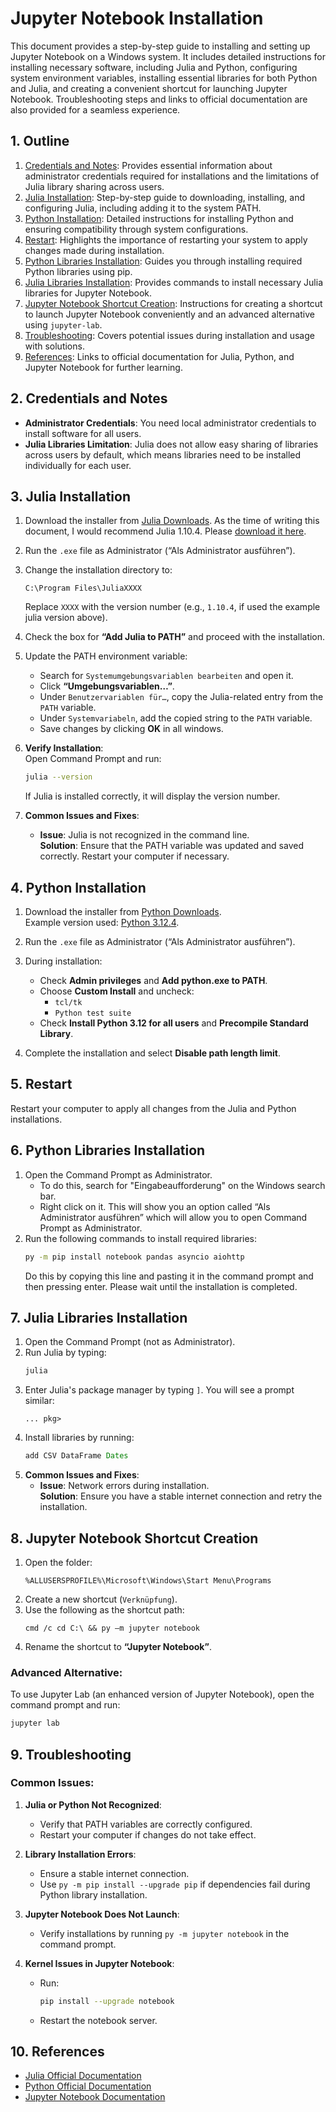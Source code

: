 # Jupyter Notebook Installation

This document provides a step-by-step guide to installing and setting up Jupyter Notebook on a Windows system. It includes detailed instructions for installing necessary software, including Julia and Python, configuring system environment variables, installing essential libraries for both Python and Julia, and creating a convenient shortcut for launching Jupyter Notebook. Troubleshooting steps and links to official documentation are also provided for a seamless experience.

## 1. Outline

1. [Credentials and Notes](#2-credentials-and-notes): Provides essential information about administrator credentials required for installations and the limitations of Julia library sharing across users.
2. [Julia Installation](#3-julia-installation): Step-by-step guide to downloading, installing, and configuring Julia, including adding it to the system PATH.
3. [Python Installation](#4-python-installation): Detailed instructions for installing Python and ensuring compatibility through system configurations.
4. [Restart](#5-restart): Highlights the importance of restarting your system to apply changes made during installation.
5. [Python Libraries Installation](#6-python-libraries-installation): Guides you through installing required Python libraries using pip.
6. [Julia Libraries Installation](#7-julia-libraries-installation): Provides commands to install necessary Julia libraries for Jupyter Notebook.
7. [Jupyter Notebook Shortcut Creation](#8-jupyter-notebook-shortcut-creation): Instructions for creating a shortcut to launch Jupyter Notebook conveniently and an advanced alternative using `jupyter-lab`.
8. [Troubleshooting](#9-troubleshooting): Covers potential issues during installation and usage with solutions.
9. [References](#10-references): Links to official documentation for Julia, Python, and Jupyter Notebook for further learning.

## 2. Credentials and Notes

- **Administrator Credentials**: You need local administrator credentials to install software for all users.
- **Julia Libraries Limitation**: Julia does not allow easy sharing of libraries across users by default, which means libraries need to be installed individually for each user.

## 3. Julia Installation

1. Download the installer from [Julia Downloads](https://julialang.org/downloads/). As the time of writing this document, I would recommend Julia 1.10.4. Please [download it here](https://julialang-s3.julialang.org/bin/winnt/x64/1.10/julia-1.10.4-win64.exe).

2. Run the `.exe` file as Administrator (“Als Administrator ausführen”).

3. Change the installation directory to:

   ```
   C:\Program Files\JuliaXXXX
   ```

   Replace `XXXX` with the version number (e.g., `1.10.4`, if used the example julia version above).

4. Check the box for **“Add Julia to PATH”** and proceed with the installation.

5. Update the PATH environment variable:

   - Search for `Systemumgebungsvariablen bearbeiten` and open it.
   - Click **“Umgebungsvariablen…”**.
   - Under `Benutzervariablen für…`, copy the Julia-related entry from the `PATH` variable.
   - Under `Systemvariabeln`, add the copied string to the `PATH` variable.
   - Save changes by clicking **OK** in all windows.

6. **Verify Installation**:  
   Open Command Prompt and run:

   ```bash
   julia --version
   ```

   If Julia is installed correctly, it will display the version number.

7. **Common Issues and Fixes**:
   - **Issue**: Julia is not recognized in the command line.  
     **Solution**: Ensure that the PATH variable was updated and saved correctly. Restart your computer if necessary.

## 4. Python Installation

1. Download the installer from [Python Downloads](https://www.python.org/downloads/).  
   Example version used: [Python 3.12.4](https://www.python.org/ftp/python/3.12.4/python-3.12.4-amd64.exe).

2. Run the `.exe` file as Administrator (“Als Administrator ausführen”).

3. During installation:

   - Check **Admin privileges** and **Add python.exe to PATH**.
   - Choose **Custom Install** and uncheck:
     - `tcl/tk`
     - `Python test suite`
   - Check **Install Python 3.12 for all users** and **Precompile Standard Library**.

4. Complete the installation and select **Disable path length limit**.

## 5. Restart

Restart your computer to apply all changes from the Julia and Python installations.

## 6. Python Libraries Installation

1. Open the Command Prompt as Administrator.
   - To do this, search for "Eingabeaufforderung" on the Windows search bar.
   - Right click on it. This will show you an option called “Als Administrator ausführen” which will allow you to open Command Prompt as Administrator.
2. Run the following commands to install required libraries:
   ```bash
   py -m pip install notebook pandas asyncio aiohttp
   ```
   Do this by copying this line and pasting it in the command prompt and then pressing enter. Please wait until the installation is completed.

## 7. Julia Libraries Installation

1. Open the Command Prompt (not as Administrator).
2. Run Julia by typing:
   ```bash
   julia
   ```
3. Enter Julia's package manager by typing `]`. You will see a prompt similar:
   ```
   ... pkg>
   ```
4. Install libraries by running:
   ```julia
   add CSV DataFrame Dates
   ```
5. **Common Issues and Fixes**:
   - **Issue**: Network errors during installation.  
     **Solution**: Ensure you have a stable internet connection and retry the installation.

## 8. Jupyter Notebook Shortcut Creation

1. Open the folder:
   ```
   %ALLUSERSPROFILE%\Microsoft\Windows\Start Menu\Programs
   ```
2. Create a new shortcut (`Verknüpfung`).
3. Use the following as the shortcut path:
   ```
   cmd /c cd C:\ && py –m jupyter notebook
   ```
4. Rename the shortcut to **“Jupyter Notebook”**.

### Advanced Alternative:

To use Jupyter Lab (an enhanced version of Jupyter Notebook), open the command prompt and run:

```bash
jupyter lab
```

## 9. Troubleshooting

### Common Issues:

1. **Julia or Python Not Recognized**:

   - Verify that PATH variables are correctly configured.
   - Restart your computer if changes do not take effect.

2. **Library Installation Errors**:

   - Ensure a stable internet connection.
   - Use `py -m pip install --upgrade pip` if dependencies fail during Python library installation.

3. **Jupyter Notebook Does Not Launch**:

   - Verify installations by running `py -m jupyter notebook` in the command prompt.

4. **Kernel Issues in Jupyter Notebook**:
   - Run:
     ```bash
     pip install --upgrade notebook
     ```
   - Restart the notebook server.

## 10. References

- [Julia Official Documentation](https://docs.julialang.org/)
- [Python Official Documentation](https://docs.python.org/)
- [Jupyter Notebook Documentation](https://jupyter.org/documentation)
